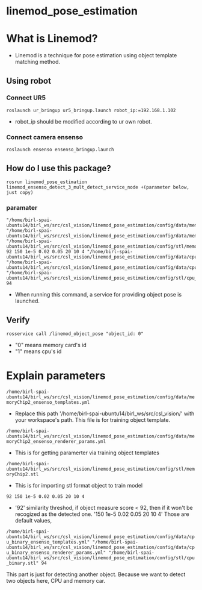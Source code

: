 linemod_pose_estimation
=========

# What is Linemod?
* Linemod is a technique for pose estimation using object template matching method. 

## Using robot 
### Connect UR5 
```roslaunch ur_bringup ur5_bringup.launch robot_ip:=192.168.1.102```

* robot_ip should be modified according to ur own robot.

### Connect camera ensenso
```roslaunch ensenso ensenso_bringup.launch```


## How do I use this package?

`rosrun linemod_pose_estimation linemod_ensenso_detect_3_mult_detect_service_node +(parameter below, just copy)`

### paramater

 ```
 "/home/birl-spai-ubuntu14/birl_ws/src/csl_vision/linemod_pose_estimation/config/data/memoryChip2_ensenso_templates.yml" "/home/birl-spai-ubuntu14/birl_ws/src/csl_vision/linemod_pose_estimation/config/data/memoryChip2_ensenso_renderer_params.yml" "/home/birl-spai-ubuntu14/birl_ws/src/csl_vision/linemod_pose_estimation/config/stl/memoryChip2.stl" 92 150 1e-5 0.02 0.05 20 10 4 "/home/birl-spai-ubuntu14/birl_ws/src/csl_vision/linemod_pose_estimation/config/data/cpu_binary_ensenso_templates.yml" "/home/birl-spai-ubuntu14/birl_ws/src/csl_vision/linemod_pose_estimation/config/data/cpu_binary_ensenso_renderer_params.yml" "/home/birl-spai-ubuntu14/birl_ws/src/csl_vision/linemod_pose_estimation/config/stl/cpu_binary.stl" 94 
```

* When running this command, a service for providing object pose is launched. 

## Verify 
`rosservice call /linemod_object_pose "object_id: 0"`  

* "0" means memory card's id  
* "1" means cpu's id

# Explain parameters 

`/home/birl-spai-ubuntu14/birl_ws/src/csl_vision/linemod_pose_estimation/config/data/memoryChip2_ensenso_templates.yml `
 
* Replace this path '/home/birl-spai-ubuntu14/birl_ws/src/csl_vision/' with your workspace's path. This file is for training object template.

`/home/birl-spai-ubuntu14/birl_ws/src/csl_vision/linemod_pose_estimation/config/data/memoryChip2_ensenso_renderer_params.yml`

* This is for getting paramerter via training object templates

`/home/birl-spai-ubuntu14/birl_ws/src/csl_vision/linemod_pose_estimation/config/stl/memoryChip2.stl  `

* This is for importing stl format object to train model

`92 150 1e-5 0.02 0.05 20 10 4   `

* '92' similarity threshod, if object measure score < 92, then if it won't be recogized as the detected one.
'150 1e-5 0.02 0.05 20 10 4' Those are default values, 

```/home/birl-spai-ubuntu14/birl_ws/src/csl_vision/linemod_pose_estimation/config/data/cpu_binary_ensenso_templates.yml" "/home/birl-spai-ubuntu14/birl_ws/src/csl_vision/linemod_pose_estimation/config/data/cpu_binary_ensenso_renderer_params.yml" "/home/birl-spai-ubuntu14/birl_ws/src/csl_vision/linemod_pose_estimation/config/stl/cpu_binary.stl" 94```

This part is just for detecting another object. Because we want to detect two objects here, CPU and memory car.





